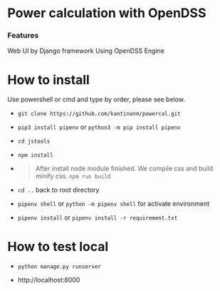 # Power calculation with OpenDSS

### Features

Web UI by Django framework Using OpenDSS Engine

# How to install

Use powershell or cmd and type by order, please see below.

- `git clone https://github.com/kantinanm/powercal.git`
- `pip3 install pipenv` or `python3 -m pip install pipenv`
- `cd jstools`
- `npm install `

- > After install node module finished. We compile css and build minify css.
  > `npm run build `
- `cd ..` back to root directory
- `pipenv shell` or `python -m pipenv shell` for activate environment
- `pipenv install` or `pipenv install -r requirement.txt`

# How to test local

- `python manage.py runserver`

- http://localhost:8000

